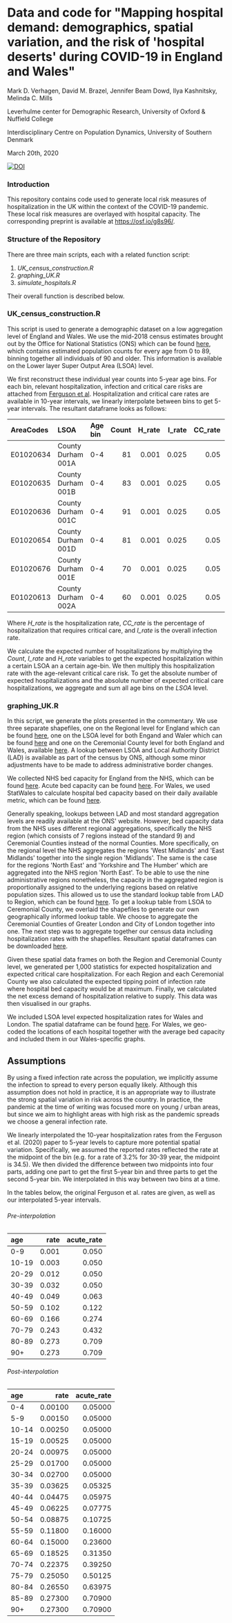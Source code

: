 # Data and code for "Mapping hospital demand: demographics, spatial variation, and the risk of 'hospital deserts' during COVID-19 in England and Wales"
Mark D. Verhagen, David M. Brazel, Jennifer Beam Dowd, Ilya Kashnitsky, Melinda C. Mills

Leverhulme center for Demographic Research, University of Oxford \& Nuffield College

Interdisciplinary Centre on Population Dynamics, University of Southern Denmark

March 20th, 2020

[![DOI](https://zenodo.org/badge/195251200.svg)](https://zenodo.org/badge/latestdoi/195251200)

### Introduction

This repository contains code used to generate local risk measures of hospitalization in the UK within the context of the COVID-19 pandemic. These local risk measures are overlayed with hospital capacity. The corresponding preprint is available at https://osf.io/g8s96/.

### Structure of the Repository

There are three main scripts, each with a related function script:
1. *UK_census_construction.R*
1. *graphing_UK.R*
1. *simulate_hospitals.R*

Their overall function is described below.

### UK_census_construction.R

This script is used to generate a demographic dataset on a low aggregation level of England and Wales. We use the mid-2018 census estimates brought out by the Office for National Statistics (ONS) which can be found [here](https://www.ons.gov.uk/datasets/mid-year-pop-est/editions/time-series/versions/4), which contains estimated population counts for every age from 0 to 89, binning together all individuals of 90 and older. This information is available on the Lower layer Super Output Area (LSOA) level.

We first reconstruct these individual year counts into 5-year age bins. For each bin, relevant hospitalization, infection and critical care risks are attached from [Ferguson et al](https://www.imperial.ac.uk/media/imperial-college/medicine/sph/ide/gida-fellowships/Imperial-College-COVID19-NPI-modelling-16-03-2020.pdf). Hospitalization and critical care rates are available in 10-year intervals, we linearly interpolate between bins to get 5-year intervals. The resultant dataframe looks as follows:

|AreaCodes |LSOA               | Age bin | Count |  H_rate| I_rate| CC_rate| Lethal_rate|
|:---------|:------------------|:---|-----:|-----:|--------------:|----------:|--------------:|
|E01020634 |County Durham 001A |0-4 |    81| 0.001|          0.025|       0.05|              0|
|E01020635 |County Durham 001B |0-4 |    83| 0.001|          0.025|       0.05|              0|
|E01020636 |County Durham 001C |0-4 |    91| 0.001|          0.025|       0.05|              0|
|E01020654 |County Durham 001D |0-4 |    81| 0.001|          0.025|       0.05|              0|
|E01020676 |County Durham 001E |0-4 |    70| 0.001|          0.025|       0.05|              0|
|E01020613 |County Durham 002A |0-4 |    60| 0.001|          0.025|       0.05|              0|

Where *H_rate* is the hospitalization rate, *CC_rate* is the percentage of hospitalization that requires critical care, and *I_rate* is the overall infection rate.

We calculate the expected number of hospitalizations by multiplying the *Count*, *I_rate* and *H_rate* variables to get the expected hospitalization within a certain LSOA an a certain age-bin. We then multiply this hospitalization rate with the age-relevant critical care risk. To get the absolute number of expected hospitalizations and the absolute number of expected critical care hospitalizations, we aggregate and sum all age bins on the *LSOA* level.

### graphing_UK.R

In this script, we generate the plots presented in the commentary. We use three separate shapefiles, one on the Regional level for England which can be found [here](https://geoportal.statistics.gov.uk/datasets/regions-december-2018-en-bfc), one on the LSOA level for both Engand and Waler which can be found [here](https://geoportal.statistics.gov.uk/datasets/lower-layer-super-output-areas-december-2011-boundaries-ew-bfc) and one on the Ceremonial County level for both England and Wales, available [here](https://www.ordnancesurvey.co.uk/business-government/products/boundaryline). A lookup between LSOA and Local Authority District (LAD) is available as part of the census by ONS, although some minor adjustments have to be made to address administrative border changes.

We collected NHS bed capacity for England from the NHS, which can be found [here](https://www.england.nhs.uk/statistics/statistical-work-areas/bed-availability-and-occupancy/bed-data-overnight/). Acute bed capacity can be found [here](https://www.england.nhs.uk/statistics/statistical-work-areas/critical-care-capacity/). For Wales, we used StatWales to calculate hospital bed capacity based on their daily available metric, which can be found [here](https://statswales.gov.wales/Catalogue/Health-and-Social-Care/NHS-Hospital-Activity/NHS-Beds).

Generally speaking, lookups between LAD and most standard aggregation levels are readily available at the ONS' website. However, bed capacity data from the NHS uses different regional aggregations, specifically the NHS region (which consists of 7 regions instead of the standard 9) and Ceremonial Counties instead of the normal Counties. More specifically, on the regional level the NHS aggregates the regions 'West Midlands' and 'East Midlands' together into the single region 'Midlands'. The same is the case for the regions 'North East' and 'Yorkshire and The Humber' which are aggregated into the NHS region 'North East'. To be able to use the nine administrative regions nonetheless, the capacity in the aggregated region is proportionally assigned to the underlying regions based on relative population sizes. This allowed us to use the standard lookup table from LAD to Region, which can be found [here](https://geoportal.statistics.gov.uk/datasets/local-authority-district-to-region-april-2019-lookup-in-england). To get a lookup table from LSOA to Ceremonial County, we overlaid the shapefiles to generate our own geographically informed lookup table. We choose to aggregate the Ceremonial Counties of Greater London and City of London together into one. The next step was to aggregate together our census data including hospitalization rates with the shapefiles. Resultant spatial dataframes can be downloaded [here](www.github.io).

Given these spatial data frames on both the Region and Ceremonial County level, we generated per 1,000 statistics for expected hospitalization and expected critical care hospitalization. For each Region and each Ceremonial County we also calculated the expected tipping point of infection rate where hospital bed capacity would be at maximum. Finally, we calculated the net excess demand of hospitalization relative to supply. This data was then visualised in our graphs.

We included LSOA level expected hospitalization rates for Wales and London. The spatial dataframe can be found [here](www.github.io). For Wales, we geo-coded the locations of each hospital together with the average bed capacity and included them in our Wales-specific graphs.

## Assumptions

By using a fixed infection rate across the population, we implicitly assume the infection to spread to every person equally likely. Although this assumption does not hold in practice, it is an appropriate way to illustrate the strong spatial variation in risk across the country. In practice, the pandemic at the time of writing was focused more on young / urban areas, but since we aim to highlight areas with high risk as the pandemic spreads we choose a general infection rate.

We linearly interpolated the 10-year hospitalization rates from the Ferguson et al. (2020) paper to 5-year levels to capture more potential spatial variation. Specifically, we assumed the reported rates reflected the rate at the midpoint of the bin (e.g. for a rate of 3.2% for 30-39 year, the midpoint is 34.5). We then divided the difference between two midpoints into four parts, adding one part to get the first 5-year bin and three parts to get the second 5-year bin. We interpolated in this way between two bins at a time.

In the tables below, the original Ferguson et al. rates are given, as well as our interpolated 5-year intervals.

###### Pre-interpolation

|age   |  rate| acute_rate|
|:-----|-----:|----------:|
|0-9   | 0.001|      0.050|
|10-19 | 0.003|      0.050|
|20-29 | 0.012|      0.050|
|30-39 | 0.032|      0.050|
|40-49 | 0.049|      0.063|
|50-59 | 0.102|      0.122|
|60-69 | 0.166|      0.274|
|70-79 | 0.243|      0.432|
|80-89 | 0.273|      0.709|
|90+   | 0.273|      0.709|
###### Post-interpolation
|age   |    rate| acute_rate|
|:-----|-------:|----------:|
|0-4   | 0.00100|    0.05000|
|5-9   | 0.00150|    0.05000|
|10-14 | 0.00250|    0.05000|
|15-19 | 0.00525|    0.05000|
|20-24 | 0.00975|    0.05000|
|25-29 | 0.01700|    0.05000|
|30-34 | 0.02700|    0.05000|
|35-39 | 0.03625|    0.05325|
|40-44 | 0.04475|    0.05975|
|45-49 | 0.06225|    0.07775|
|50-54 | 0.08875|    0.10725|
|55-59 | 0.11800|    0.16000|
|60-64 | 0.15000|    0.23600|
|65-69 | 0.18525|    0.31350|
|70-74 | 0.22375|    0.39250|
|75-79 | 0.25050|    0.50125|
|80-84 | 0.26550|    0.63975|
|85-89 | 0.27300|    0.70900|
|90+   | 0.27300|    0.70900|
